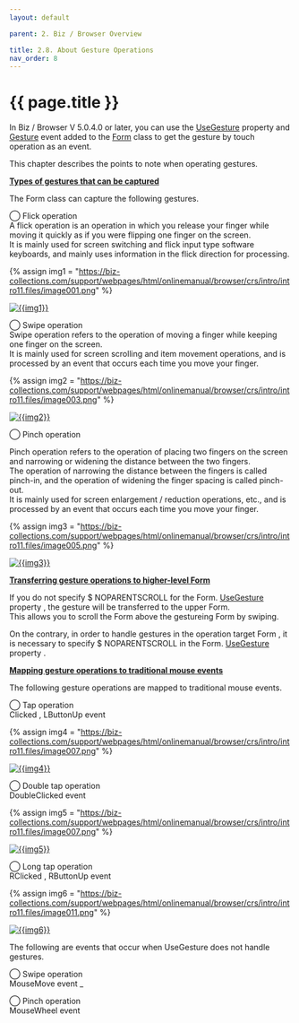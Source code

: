 ```yaml
---
layout: default

parent: 2. Biz / Browser Overview

title: 2.8. About Gesture Operations
nav_order: 8
---
```


# {{ page.title }}


In Biz / Browser V 5.0.4.0 or later, you can use the [UseGesture](/package/standard/form/properties/usegesture) property and [Gesture](/package/standard/form/events/gesture) event added to the [Form](/package/standard/form) class to get the gesture by touch operation as an event.

This chapter describes the points to note when operating gestures.

**<u>Types of gestures that can be captured</u>**

The Form class can capture the following gestures.

◯ Flick operation <br>
A flick operation is an operation in which you release your finger while moving it quickly as if you were flipping one finger on the screen.<br>
It is mainly used for screen switching and flick input type software keyboards, and mainly uses information in the flick direction for processing.

{% assign img1 = "https://biz-collections.com/support/webpages/html/onlinemanual/browser/crs/intro/intro11.files/image001.png" %}

<a href="{{ img1 }}" target="_blank"> <img src="{{ img1 }}" alt="{{img1}}"></a>


◯ Swipe operation<br>
Swipe operation refers to the operation of moving a finger while keeping one finger on the screen. <br>
It is mainly used for screen scrolling and item movement operations, and is processed by an event that occurs each time you move your finger.

{% assign img2 = "https://biz-collections.com/support/webpages/html/onlinemanual/browser/crs/intro/intro11.files/image003.png" %}

<a href="{{ img2 }}" target="_blank"> <img src="{{ img2 }}" alt="{{img2}}"></a>

◯ Pinch operation <br>

Pinch operation refers to the operation of placing two fingers on the screen and narrowing or widening the distance between the two fingers.<br>
The operation of narrowing the distance between the fingers is called pinch-in, and the operation of widening the finger spacing is called pinch-out.<br>
It is mainly used for screen enlargement / reduction operations, etc., and is processed by an event that occurs each time you move your finger.

{% assign img3 = "https://biz-collections.com/support/webpages/html/onlinemanual/browser/crs/intro/intro11.files/image005.png" %}

<a href="{{ img3 }}" target="_blank"> <img src="{{ img3 }}" alt="{{img3}}"></a>

**<u>Transferring gesture operations to higher-level Form</u>**

If you do not specify $ NOPARENTSCROLL for the Form. [UseGesture](/package/standard/form/properties/usegesture) property , the gesture will be transferred to the upper Form. <br>
This allows you to scroll the Form above the gestureing Form by swiping.

On the contrary, in order to handle gestures in the operation target Form , it is necessary to specify $ NOPARENTSCROLL in the Form. [UseGesture](/package/standard/form/properties/usegesture) property .

 **<u>Mapping gesture operations to traditional mouse events</u>**

 The following gesture operations are mapped to traditional mouse events.

 ◯ Tap operation<br>
 Clicked , LButtonUp event

 {% assign img4 = "https://biz-collections.com/support/webpages/html/onlinemanual/browser/crs/intro/intro11.files/image007.png" %}

<a href="{{ img4 }}" target="_blank"> <img src="{{ img4 }}" alt="{{img4}}"></a>

◯ Double tap operation<br>
DoubleClicked event

 {% assign img5 = "https://biz-collections.com/support/webpages/html/onlinemanual/browser/crs/intro/intro11.files/image007.png" %}

<a href="{{ img5 }}" target="_blank"> <img src="{{ img5 }}" alt="{{img5}}"></a>

◯ Long tap operation<br>
RClicked , RButtonUp event

{% assign img6 = "https://biz-collections.com/support/webpages/html/onlinemanual/browser/crs/intro/intro11.files/image011.png" %}

<a href="{{ img6 }}" target="_blank"> <img src="{{ img6 }}" alt="{{img6}}"></a>

The following are events that occur when UseGesture does not handle gestures.

◯ Swipe operation<br>
MouseMove event _

◯ Pinch operation<br>
MouseWheel event
